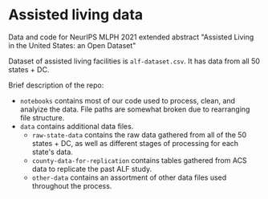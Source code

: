 # Assisted living data

Data and code for NeurIPS MLPH 2021 extended abstract "Assisted Living in the United States: an Open Dataset"

Dataset of assisted living facilities is `alf-dataset.csv`. It has data from all 50 states + DC.

Brief description of the repo:
- `notebooks` contains most of our code used to process, clean, and analyize the data. File paths are somewhat broken due to rearranging file structure.
- `data` contains additional data files. 
  -  `raw-state-data` contains the raw data gathered from all of the 50 states + DC, as well as different stages of processing for each state's data.
  - `county-data-for-replication` contains tables gathered from ACS data to replicate the past ALF study.
  - `other-data` contains an assortment of other data files used throughout the process.
